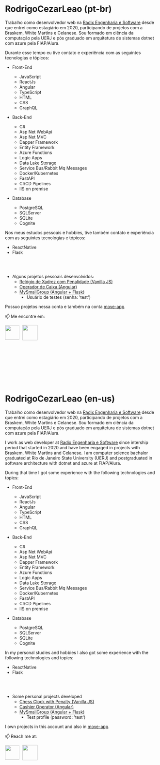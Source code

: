 # RodrigoCezarLeao (pt-br)

Trabalho como desenvolvedor web na [Radix Engenharia e Software](https://www.radixeng.com.br/) desde que entrei como estagiário em 2020, participando de projetos com a Braskem, White Martins e Celanese. Sou formado em ciência da computação pela UERJ e pós graduado em arquitetura de sistemas dotnet com azure pela FIAP/Alura.

Durante esse tempo eu tive contato e experiência com as seguintes tecnologias e tópicos:

- Front-End
    - JavaScript
    - ReactJs
    - Angular
    - TypeScript
    - HTML
    - CSS
    - GraphQL
- Back-End
    - C#
    - Asp Net WebApi
    - Asp Net MVC
    - Dapper Framework
    - Entity Framework
    - Azure Functions
    - Logic Apps
    - Data Lake Storage
    - Service Bus/Rabbit Mq Messages
    - Docker/Kubernetes
    - FastAPI
    - CI/CD Pipelines
    - IIS on premise

- Database
    - PostgreSQL
    - SQLServer
    - SQLite
    - Cognite

Nos meus estudos pessoais e hobbies, tive também contato e experiência com as seguintes tecnologias e tópicos:
- ReactNative
- Flask

<br/>
<br/>

- Alguns projetos pessoais desenvolvidos:
  - <a href="https://rodrigocezarleao.github.io/chess-clock-penalty/" target="_blank">Relógio de Xadrez com Penalidade (Vanilla JS)</a>
  - <a href="https://rodrigocezarleao.github.io/cashier/" target="_blank">Operador de Caixa (Angular)</a>
  - <a href="https://www.mysmallgroup.com.br/" target="_blank">MySmallGroup (Angular + Flask)</a>
      - Usuário de testes (senha: 'test')

Possuo projetos nessa conta e também na conta [move-app](https://github.com/move-app).

📫 Me encontre em:
<div style="display: flex; align-items: center">
<a href="https://www.linkedin.com/in/rodrigocezarleao/"><img src="https://cdn-icons-png.flaticon.com/512/174/174857.png" style="width:47px; height: 47px; margin-right: 10px" /></a>
<a href="https://www.instagram.com/rodrigocezarleao/"><img src="https://brunopalmahidroponia.com.br/wp-content/uploads/2020/07/logo-instagram-png-fundo-transparente.png" style="width:50px; height: 50px" /></a>
</div>

<br/>
<br/>
<br/>
<br/>
<br/>
<br/>
<br/>
<br/>



# RodrigoCezarLeao (en-us)

Trabalho como desenvolvedor web na [Radix Engenharia e Software](https://www.radixeng.com.br/) desde que entrei como estagiário em 2020, participando de projetos com a Braskem, White Martins e Celanese. Sou formado em ciência da computação pela UERJ e pós graduado em arquitetura de sistemas dotnet com azure pela FIAP/Alura.

I work as web developer at [Radix Engenharia e Software](https://www.radixeng.com.br/) since intership period that started in 2020 and have been engaged in projects with Braskem, White Martins and Celanese. I am computer science bachalor graduated at Rio de Janeiro State University (UERJ) and postgraduated in software architecture with dotnet and azure at FIAP/Alura.

During that time I got some experience with the following technologies and topics:

- Front-End
    - JavaScript
    - ReactJs
    - Angular
    - TypeScript
    - HTML
    - CSS
    - GraphQL
- Back-End
    - C#
    - Asp Net WebApi
    - Asp Net MVC
    - Dapper Framework
    - Entity Framework
    - Azure Functions
    - Logic Apps
    - Data Lake Storage
    - Service Bus/Rabbit Mq Messages
    - Docker/Kubernetes
    - FastAPI
    - CI/CD Pipelines
    - IIS on premise

- Database
    - PostgreSQL
    - SQLServer
    - SQLite
    - Cognite

In my personal studies and hobbies I also got some experience with the following technologies and topics:
- ReactNative
- Flask

<br/>
<br/>

- Some personal projects developed
  - <a href="https://rodrigocezarleao.github.io/chess-clock-penalty/" target="_blank">Chess Clock with Penalty (Vanilla JS)</a>
  - <a href="https://rodrigocezarleao.github.io/cashier/" target="_blank">Cashier Operator (Angular)</a>
  - <a href="https://www.mysmallgroup.com.br/" target="_blank">MySmallGroup (Angular + Flask)</a>
      - Test profile (password: 'test')


I own projects in this account and also in [move-app](https://github.com/move-app).

📫 Reach me at:
<div style="display: flex; align-items: center">
<a href="https://www.linkedin.com/in/rodrigocezarleao/"><img src="https://cdn-icons-png.flaticon.com/512/174/174857.png" style="width:47px; height: 47px; margin-right: 10px" /></a>
<a href="https://www.instagram.com/rodrigocezarleao/"><img src="https://brunopalmahidroponia.com.br/wp-content/uploads/2020/07/logo-instagram-png-fundo-transparente.png" style="width:50px; height: 50px" /></a>
</div>



